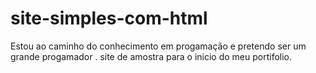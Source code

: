# site-simples-com-html
Estou ao caminho do conhecimento em progamação e pretendo ser um grande progamador .
site de amostra para o inicio do meu portifolio.
